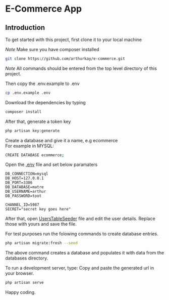 # E-Commerce App

## Introduction
To get started with this project, first clone it to your local machine

*Note* Make sure you have composer installed

```bash
git clone https://github.com/arthurkay/e-commerce.git
```

*Note* All commands should be entered from the top level directory of this project.

Then copy the .env.example to .env
```bash
cp .env.example .env
```

Download the dependencies by typing
```bash
composer install
```

After that, generate a token key
```bash
php artisan key:generate
```

Create a database and give it a name, e.g ecommerce \
For example in MYSQL:
```bash
CREATE DATABASE ecommerce;
```

Open the [.env](.env) file and set below paramaters
```.env
DB_CONNECTION=mysql
DB_HOST=127.0.0.1
DB_PORT=3306
DB_DATABASE=matre
DB_USERNAME=arthur
DB_PASSWORD=toot

CHANNEL_ID=5987
SECRET="secret key goes here"
```

After that, open [UsersTableSeeder](database/seeds/UsersTableSeeder.php) file and edit the user details. Replace those with yours and save the file.

For test purposes run the folowing commands to create database entries.

```bash
php artisan migrate:fresh --seed
```

The above command creates a database and populates it with data from the databases directory.

To run a development server, type:
Copy and paste the generated url in your browser.
```bash
php artisan serve
```


Happy coding.
